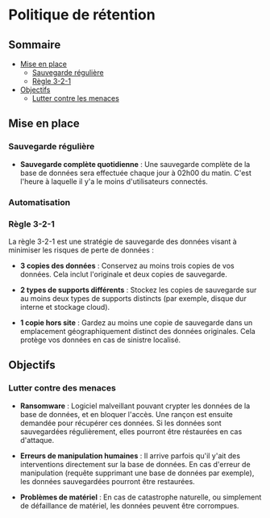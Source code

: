 # Politique de rétention

## Sommaire

- [Mise en place](#mise-en-place)
    - [Sauvegarde régulière](#sauvegarde-régulière)
    - [Règle 3-2-1](#règle-3-2-1)
- [Objectifs](#objectifs)
    - [Lutter contre les menaces](#lutter-contre-des-menaces)

## Mise en place

### Sauvegarde régulière

- **Sauvegarde complète quotidienne** : Une sauvegarde complète de la base de données sera effectuée chaque jour à 02h00 du matin. C'est l'heure à laquelle il y'a le moins d'utilisateurs connectés.

### Automatisation

### Règle 3-2-1

La règle 3-2-1 est une stratégie de sauvegarde des données visant à minimiser les risques de perte de données :

- **3 copies des données** : Conservez au moins trois copies de vos données. Cela inclut l'originale et deux copies de sauvegarde.
  
- **2 types de supports différents** : Stockez les copies de sauvegarde sur au moins deux types de supports distincts (par exemple, disque dur interne et stockage cloud).

- **1 copie hors site** : Gardez au moins une copie de sauvegarde dans un emplacement géographiquement distinct des données originales. Cela protège vos données en cas de sinistre localisé.

## Objectifs

### Lutter contre des menaces

- **Ransomware** : Logiciel malveillant pouvant crypter les données de la base de données, et en bloquer l'accès. Une rançon est ensuite demandée pour récupérer ces données. Si les données sont sauvegardées régulièrement, elles pourront être réstaurées en cas d'attaque.

- **Erreurs de manipulation humaines** : Il arrive parfois qu'il y'ait des interventions directement sur la base de données. En cas d'erreur de manipulation (requête supprimant une base de données par exemple), les données sauvegardées pourront être restaurées.

- **Problèmes de matériel** : En cas de catastrophe naturelle, ou simplement de défaillance de matériel, les données peuvent être corrompues.
